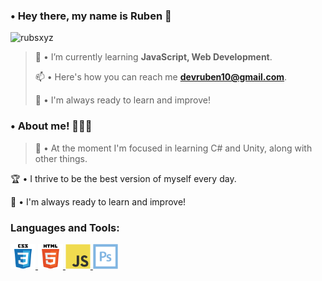 <h3 align="left">• Hey there, my name is Ruben 🤍</h3>

<p align="left"> <img src="https://komarev.com/ghpvc/?username=rubsxyz&label=Profile%20views&color=ff4af8&style=flat" alt="rubsxyz" /> </p>

> 🌱 • I’m currently learning **JavaScript, Web Development**.
> 
> 📫 • Here's how you can reach me **devruben10@gmail.com**.
>
> 🧠 • I'm always ready to learn and improve!



<h3 align="left">• About me! 🧑🏻‍💻</h3>

> 🌱 • At the moment I'm focused in learning C# and Unity, along with other things.

🏆 • I thrive to be the best version of myself every day.

🧠 • I'm always ready to learn and improve!

<h3 align="left">Languages and Tools:</h3>
<p align="left"> <a href="https://www.w3schools.com/css/" target="_blank" rel="noreferrer"> <img src="https://raw.githubusercontent.com/devicons/devicon/master/icons/css3/css3-original-wordmark.svg" alt="css3" width="40" height="40"/> </a> <a href="https://www.w3.org/html/" target="_blank" rel="noreferrer"> <img src="https://raw.githubusercontent.com/devicons/devicon/master/icons/html5/html5-original-wordmark.svg" alt="html5" width="40" height="40"/> </a> <a href="https://developer.mozilla.org/en-US/docs/Web/JavaScript" target="_blank" rel="noreferrer"> <img src="https://raw.githubusercontent.com/devicons/devicon/master/icons/javascript/javascript-original.svg" alt="javascript" width="40" height="40"/> </a> <a href="https://www.photoshop.com/en" target="_blank" rel="noreferrer"> <img src="https://raw.githubusercontent.com/devicons/devicon/master/icons/photoshop/photoshop-line.svg" alt="photoshop" width="40" height="40"/> </a> </p>
